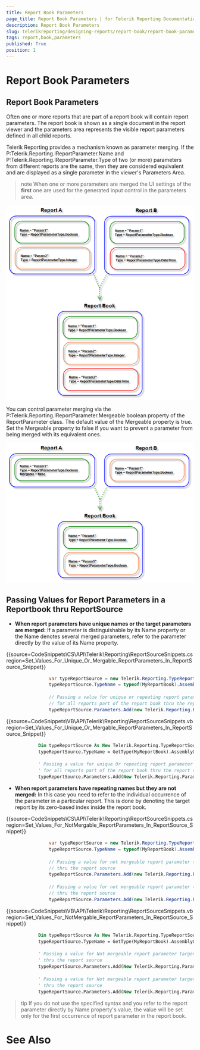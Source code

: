 ```yaml
---
title: Report Book Parameters
page_title: Report Book Parameters | for Telerik Reporting Documentation
description: Report Book Parameters
slug: telerikreporting/designing-reports/report-book/report-book-parameters
tags: report,book,parameters
published: True
position: 1
---
```


# Report Book Parameters



## Report Book Parameters

Often one or more reports that are part of a report book will contain report parameters.
          The report book is shown as a single document in the report viewer and the parameters area represents the visible report parameters defined in all child reports.
        

Telerik Reporting provides a mechanism known as parameter merging.
          If the P:Telerik.Reporting.IReportParameter.Name
          and P:Telerik.Reporting.IReportParameter.Type
          of two (or more) parameters from different reports are the same,
          then they are considered equivalent and are displayed as a single parameter in the viewer's Parameters Area.
        

>note When one or more parameters are merged the UI settings of the  __first__  one are used for the generated input control in the parameters area.          
  
  ![](images/ReportBook3_MergedParameters.png)

You can control parameter merging via the
          P:Telerik.Reporting.IReportParameter.Mergeable boolean
          property of the ReportParameter class. The default value of the Mergeable property is true. Set
          the Mergeable property to false if you want to prevent a parameter from being merged with its equivalent ones.
          
  ![](images/ReportBook4_MergedParameters2.png)

## Passing Values for Report Parameters in a Reportbook thru ReportSource

* __When report parameters have unique names or the target parameters are merged:__
              If a parameter is distinguishable by its Name property or the Name denotes several merged parameters,
              refer to the parameter directly by the value of its Name property.
            

{{source=CodeSnippets\CS\API\Telerik\Reporting\ReportSourceSnippets.cs region=Set_Values_For_Unique_Or_Mergable_ReportParameters_In_ReportSource_Snippet}}
````c#
	            var typeReportSource = new Telerik.Reporting.TypeReportSource();
	            typeReportSource.TypeName = typeof(MyReportBook).AssemblyQualifiedName;
	
	            // Passing a value for unique or repeating report parameter that should have one and the same value
	            // for all reports part of the report book thru the report source
	            typeReportSource.Parameters.Add(new Telerik.Reporting.Parameter("ProductCategory", "Bikes"));
````



{{source=CodeSnippets\VB\API\Telerik\Reporting\ReportSourceSnippets.vb region=Set_Values_For_Unique_Or_Mergable_ReportParameters_In_ReportSource_Snippet}}
````vb
	        Dim typeReportSource As New Telerik.Reporting.TypeReportSource()
	        typeReportSource.TypeName = GetType(MyReportBook).AssemblyQualifiedName
	
	        ' Passing a value for unique Or repeating report parameter that should have one And the same value
	        ' for all reports part of the report book thru the report source
	        typeReportSource.Parameters.Add(New Telerik.Reporting.Parameter("ProductCategory", "Bikes"))
````



* __When report parameters have repeating names but they are not merged:__
              In this case you need to refer to the individual occurrence of the parameter in a particular report.
              This is done by denoting the target report by its zero-based index inside the report book.
            

{{source=CodeSnippets\CS\API\Telerik\Reporting\ReportSourceSnippets.cs region=Set_Values_For_NotMergable_ReportParameters_In_ReportSource_Snippet}}
````c#
	            var typeReportSource = new Telerik.Reporting.TypeReportSource();
	            typeReportSource.TypeName = typeof(MyReportBook).AssemblyQualifiedName;
	
	            // Passing a value for not mergeable report parameter targeting the FIRST report in the report book
	            // thru the report source
	            typeReportSource.Parameters.Add(new Telerik.Reporting.Parameter("reports(0).ClientID", 102));
	
	            // Passing a value for not mergeable report parameter targeting the SECOND report in the report book
	            // thru the report source
	            typeReportSource.Parameters.Add(new Telerik.Reporting.Parameter("reports(1).ClientID", 103));
````



{{source=CodeSnippets\VB\API\Telerik\Reporting\ReportSourceSnippets.vb region=Set_Values_For_NotMergable_ReportParameters_In_ReportSource_Snippet}}
````vb
	        Dim typeReportSource As New Telerik.Reporting.TypeReportSource()
	        typeReportSource.TypeName = GetType(MyReportBook).AssemblyQualifiedName
	
	        ' Passing a value for Not mergeable report parameter targeting the FIRST report in the report book
	        ' thru the report source
	        typeReportSource.Parameters.Add(New Telerik.Reporting.Parameter("reports(0).ClientID", 102))
	
	        ' Passing a value for Not mergeable report parameter targeting the SECOND report in the report book
	        ' thru the report source
	        typeReportSource.Parameters.Add(New Telerik.Reporting.Parameter("reports(1).ClientID", 103))
````



>tip If you do not use the specified syntax and you refer to the report parameter directly by Name property's value,                the value will be set only for the first occurrence of report parameter in the report book.              


# See Also
